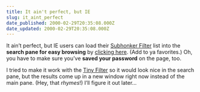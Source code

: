 ```yaml
---
title: It ain't perfect, but IE
slug: it_aint_perfect
date_published: 2000-02-29T20:35:08.000Z
date_updated: 2000-02-29T20:35:08.000Z
---
```


It ain’t perfect, but IE users can load their [Subhonker Filter](http://students.washington.edu/dsanders/blog/features/subhonker/) list into the **search pane for easy browsing** by [clicking here](javascript:void(_search=open('[http://students.washington.edu/dsanders/blog/features/subhonker/','_search](http://students.washington.edu/dsanders/blog/features/subhonker/','_search)'))). (Add to ya favorites.) Oh, you have to make sure you’ve **saved your password** on the page, too.

I tried to make it work with the [Tiny Filter](javascript:void(_search=open('[http://students.washington.edu/dsanders/blog/features/subhonker/tiny.cgi','_search](http://students.washington.edu/dsanders/blog/features/subhonker/tiny.cgi','_search)'))) so it would look nice in the search pane, but the results come up in a new window right now instead of the main pane. (Hey, that *rhymes*!) I’ll figure it out later…
